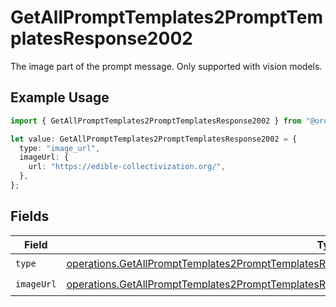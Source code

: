 # GetAllPromptTemplates2PromptTemplatesResponse2002

The image part of the prompt message. Only supported with vision models.

## Example Usage

```typescript
import { GetAllPromptTemplates2PromptTemplatesResponse2002 } from "@orq-ai/node/models/operations";

let value: GetAllPromptTemplates2PromptTemplatesResponse2002 = {
  type: "image_url",
  imageUrl: {
    url: "https://edible-collectivization.org/",
  },
};
```

## Fields

| Field                                                                                                                                                                                                                | Type                                                                                                                                                                                                                 | Required                                                                                                                                                                                                             | Description                                                                                                                                                                                                          |
| -------------------------------------------------------------------------------------------------------------------------------------------------------------------------------------------------------------------- | -------------------------------------------------------------------------------------------------------------------------------------------------------------------------------------------------------------------- | -------------------------------------------------------------------------------------------------------------------------------------------------------------------------------------------------------------------- | -------------------------------------------------------------------------------------------------------------------------------------------------------------------------------------------------------------------- |
| `type`                                                                                                                                                                                                               | [operations.GetAllPromptTemplates2PromptTemplatesResponse200ApplicationJSONResponseBodyItems2Type](../../models/operations/getallprompttemplates2prompttemplatesresponse200applicationjsonresponsebodyitems2type.md) | :heavy_check_mark:                                                                                                                                                                                                   | N/A                                                                                                                                                                                                                  |
| `imageUrl`                                                                                                                                                                                                           | [operations.GetAllPromptTemplates2PromptTemplatesResponse200ImageUrl](../../models/operations/getallprompttemplates2prompttemplatesresponse200imageurl.md)                                                           | :heavy_check_mark:                                                                                                                                                                                                   | N/A                                                                                                                                                                                                                  |